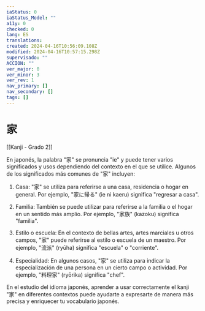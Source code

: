 ```yaml
---
iaStatus: 0
iaStatus_Model: ""
a11y: 0
checked: 0
lang: ES
translations: 
created: 2024-04-16T10:56:09.108Z
modified: 2024-04-16T10:57:15.298Z
supervisado: ""
ACCION: ""
ver_major: 0
ver_minor: 3
ver_rev: 1
nav_primary: []
nav_secondary: []
tags: []
---
```

# 家

[[Kanji - Grado 2]]

En japonés, la palabra "家" se pronuncia "ie" y puede tener varios significados y usos dependiendo del contexto en el que se utilice. Algunos de los significados más comunes de "家" incluyen:

1. Casa: "家" se utiliza para referirse a una casa, residencia o hogar en general. Por ejemplo, "家に帰る" (ie ni kaeru) significa "regresar a casa".

2. Familia: También se puede utilizar para referirse a la familia o el hogar en un sentido más amplio. Por ejemplo, "家族" (kazoku) significa "familia".

3. Estilo o escuela: En el contexto de bellas artes, artes marciales u otros campos, "家" puede referirse al estilo o escuela de un maestro. Por ejemplo, "流派" (ryūha) significa "escuela" o "corriente".

4. Especialidad: En algunos casos, "家" se utiliza para indicar la especialización de una persona en un cierto campo o actividad. Por ejemplo, "料理家" (ryōrika) significa "chef".

En el estudio del idioma japonés, aprender a usar correctamente el kanji "家" en diferentes contextos puede ayudarte a expresarte de manera más precisa y enriquecer tu vocabulario japonés.
